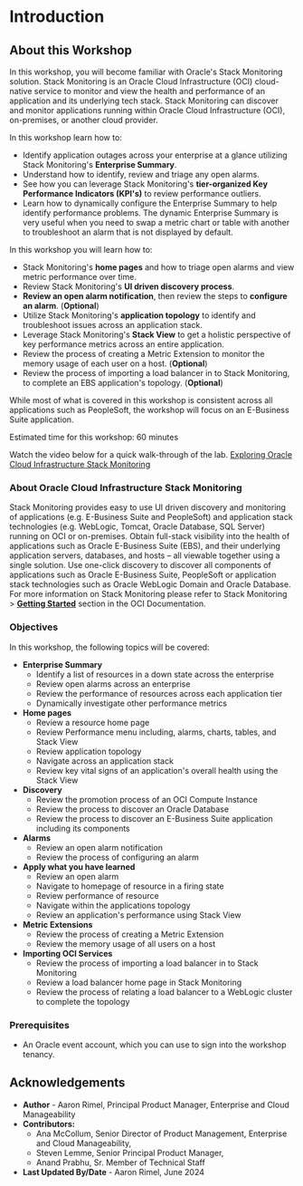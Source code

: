 # Introduction

## About this Workshop

In this workshop, you will become familiar with Oracle's Stack Monitoring solution. Stack Monitoring is an Oracle Cloud Infrastructure (OCI) cloud-native service to monitor and view the health and performance of an application and its underlying tech stack. Stack Monitoring can discover and monitor applications running within Oracle Cloud Infrastructure (OCI), on-premises, or another cloud provider.

In this workshop learn how to:
* Identify application outages across your enterprise at a glance utilizing Stack Monitoring's **Enterprise Summary**. 
* Understand how to identify, review and triage any open alarms. 
* See how you can leverage Stack Monitoring's **tier-organized Key Performance Indicators (KPI's)** to review performance outliers. 
* Learn how to dynamically configure the Enterprise Summary to help identify performance problems. The dynamic Enterprise Summary is very useful when you need to swap a metric chart or table with another to troubleshoot an alarm that is not displayed by default.

In this workshop you will learn how to:
* Stack Monitoring's **home pages** and how to triage open alarms and view metric performance over time. 
* Review Stack Monitoring's **UI driven discovery process**. 
* **Review an open alarm notification**, then review the steps to **configure an alarm**. (**Optional**)
* Utilize Stack Monitoring's **application topology** to identify and troubleshoot issues across an application stack. 
* Leverage Stack Monitoring's **Stack View** to get a holistic perspective of key performance metrics across an entire application.
* Review the process of creating a Metric Extension to monitor the memory usage of each user on a host. (**Optional**)
* Review the process of importing a load balancer in to Stack Monitoring, to complete an EBS application's topology. (**Optional**)

While most of what is covered in this workshop is consistent across all applications such as PeopleSoft, the workshop will focus on an E-Business Suite application. 

Estimated time for this workshop: 60 minutes

Watch the video below for a quick walk-through of the lab.
[Exploring Oracle Cloud Infrastructure Stack Monitoring](videohub:1_s2r2iqec)

### About Oracle Cloud Infrastructure Stack Monitoring

Stack Monitoring provides easy to use UI driven discovery and monitoring of applications (e.g. E-Business Suite and PeopleSoft) and application stack technologies (e.g. WebLogic, Tomcat, Oracle Database, SQL Server) running on OCI or on-premises. Obtain full-stack visibility into the health of applications such as Oracle E-Business Suite (EBS), and their underlying application servers, databases, and hosts – all viewable together using a single solution. Use one-click discovery to discover all components of applications such as Oracle E-Business Suite, PeopleSoft or application stack technologies such as Oracle WebLogic Domain and Oracle Database. For more information on Stack Monitoring please refer to Stack Monitoring > **[Getting Started](https://docs.oracle.com/en-us/iaas/stack-monitoring/index.html)** section in the OCI Documentation.


### Objectives

In this workshop, the following topics will be covered:
* **Enterprise Summary**
    - Identify a list of resources in a down state across the enterprise
    - Review open alarms across an enterprise
    - Review the performance of resources across each application tier
    - Dynamically investigate other performance metrics
* **Home pages**
    - Review a resource home page
    - Review Performance menu including, alarms, charts, tables, and Stack View
    - Review application topology
    - Navigate across an application stack
    - Review key vital signs of an application's overall health using the Stack View
* **Discovery**
    - Review the promotion process of an OCI Compute Instance
    - Review the process to discover an Oracle Database
    - Review the process to discover an E-Business Suite application including its components
* **Alarms**
    - Review an open alarm notification
    - Review the process of configuring an alarm
* **Apply what you have learned**
    - Review an open alarm
    - Navigate to homepage of resource in a firing state
    - Review performance of resource
    - Navigate within the applications topology
    - Review an application's performance using Stack View
* **Metric Extensions**
    - Review the process of creating a Metric Extension
    - Review the memory usage of all users on a host
* **Importing OCI Services**
    - Review the process of importing a load balancer in to Stack Monitoring
    - Review a load balancer home page in Stack Monitoring
    - Review the process of relating a load balancer to a WebLogic cluster to complete the topology
### Prerequisites

* An Oracle event account, which you can use to sign into the workshop tenancy.

## Acknowledgements

* **Author** - Aaron Rimel, Principal Product Manager, Enterprise and Cloud Manageability
* **Contributors:** 
    * Ana McCollum, Senior Director of Product Management, Enterprise and Cloud Manageability,  
    * Steven Lemme, Senior Principal Product Manager,  
    * Anand Prabhu, Sr. Member of Technical Staff
* **Last Updated By/Date** - Aaron Rimel, June 2024
